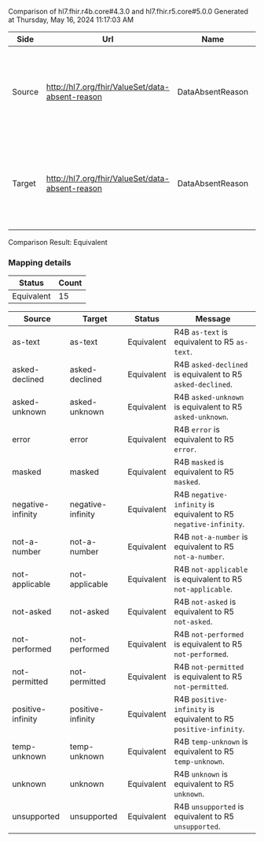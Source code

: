 Comparison of hl7.fhir.r4b.core#4.3.0 and hl7.fhir.r5.core#5.0.0
Generated at Thursday, May 16, 2024 11:17:03 AM

| Side | Url | Name | Title | Description |
| --- | --- | --- | --- | --- |
| Source | http://hl7.org/fhir/ValueSet/data-absent-reason | DataAbsentReason | DataAbsentReason | Used to specify why the normally expected content of the data element is missing. |
| Target | http://hl7.org/fhir/ValueSet/data-absent-reason | DataAbsentReason | Data Absent Reason | Used to specify why the normally expected content of the data element is missing. |


Comparison Result: Equivalent


### Mapping details

| Status | Count |
| ------ | ----- |
Equivalent | 15 |


| Source | Target | Status | Message |
| ------ | ------ | ------ | ------- |
| as-text | as-text | Equivalent | R4B `as-text` is equivalent to R5 `as-text`. |
| asked-declined | asked-declined | Equivalent | R4B `asked-declined` is equivalent to R5 `asked-declined`. |
| asked-unknown | asked-unknown | Equivalent | R4B `asked-unknown` is equivalent to R5 `asked-unknown`. |
| error | error | Equivalent | R4B `error` is equivalent to R5 `error`. |
| masked | masked | Equivalent | R4B `masked` is equivalent to R5 `masked`. |
| negative-infinity | negative-infinity | Equivalent | R4B `negative-infinity` is equivalent to R5 `negative-infinity`. |
| not-a-number | not-a-number | Equivalent | R4B `not-a-number` is equivalent to R5 `not-a-number`. |
| not-applicable | not-applicable | Equivalent | R4B `not-applicable` is equivalent to R5 `not-applicable`. |
| not-asked | not-asked | Equivalent | R4B `not-asked` is equivalent to R5 `not-asked`. |
| not-performed | not-performed | Equivalent | R4B `not-performed` is equivalent to R5 `not-performed`. |
| not-permitted | not-permitted | Equivalent | R4B `not-permitted` is equivalent to R5 `not-permitted`. |
| positive-infinity | positive-infinity | Equivalent | R4B `positive-infinity` is equivalent to R5 `positive-infinity`. |
| temp-unknown | temp-unknown | Equivalent | R4B `temp-unknown` is equivalent to R5 `temp-unknown`. |
| unknown | unknown | Equivalent | R4B `unknown` is equivalent to R5 `unknown`. |
| unsupported | unsupported | Equivalent | R4B `unsupported` is equivalent to R5 `unsupported`. |

